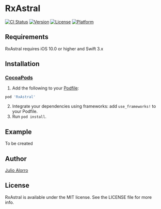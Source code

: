 # RxAstral

[![CI Status](http://img.shields.io/travis/hooliooo/RxAstral.svg?style=flat)](https://travis-ci.org/hooliooo/RxAstral)
[![Version](https://img.shields.io/cocoapods/v/RxAstral.svg?style=flat)](http://cocoapods.org/pods/RxAstral)
[![License](https://img.shields.io/cocoapods/l/RxAstral.svg?style=flat)](http://cocoapods.org/pods/RxAstral)
[![Platform](https://img.shields.io/cocoapods/p/RxAstral.svg?style=flat)](http://cocoapods.org/pods/RxAstral)

## Requirements

RxAstral requires iOS 10.0 or higher and Swift 3.x

## Installation
### [CocoaPods](http://cocoapods.org/)

1. Add the following to your [Podfile](http://guides.cocoapods.org/using/the-podfile.html):

```ruby
pod 'RxAstral'
```
2. Integrate your dependencies using frameworks: add `use_frameworks!` to your Podfile.
3. Run `pod install`.

## Example

To be created

## Author

[Julio Alorro](https://twitter.com/Hooliooo)

## License

RxAstral is available under the MIT license. See the LICENSE file for more info.
